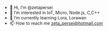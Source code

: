 - 👋 Hi, I’m @zetapersei
- 👀 I’m interested in IoT, Micro, Node.js, C,C++
- 🌱 I’m currently learning Lora, Lorawan
- 📫 How to reach me zeta_persei@hotmail.com

<!---
zetapersei/zetapersei is a ✨ special ✨ repository because its `README.md` (this file) appears on your GitHub profile.
You can click the Preview link to take a look at your changes.
--->

